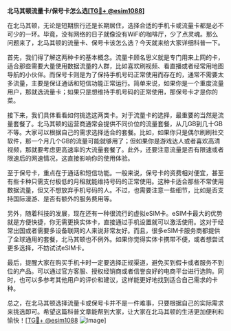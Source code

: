 **北马其顿流量卡/保号卡怎么选[[TG💪+ @esim1088](https://t.me/s/esim1088)]**

在北马其顿，无论是短期旅行还是长期居住，选择合适的手机卡或流量卡都是必不可少的一环。毕竟，没有网络的日子就像没有WiFi的咖啡厅，少了点灵魂。那么问题来了，北马其顿的流量卡、保号卡该怎么选？今天就来给大家详细科普一下。

首先，我们得了解这两种卡的基本概念。流量卡顾名思义就是专门用来上网的卡，适合那些需要大量使用数据流量的人群，比如喜欢刷视频、看直播或者经常用地图导航的小伙伴。而保号卡则是为了保持手机号码正常使用而存在的，通常不需要太多流量，主要是保证通话和短信功能正常运行。简单来说，如果你是一个重度流量用户，那就选流量卡；如果只是想维持手机号码的正常使用，那保号卡才是你的菜。

接下来，我们具体看看如何挑选这两类卡。对于流量卡的选择，最重要的当然是流量套餐了。北马其顿的运营商通常会提供不同价位的流量套餐，从几GB到几十GB不等。大家可以根据自己的需求选择适合的套餐。比如，如果你只是偶尔刷刷社交软件，那一个月几个GB的流量可能就够用了；但如果你是游戏达人或者喜欢高清视频，那就要考虑更高速率的大流量套餐了。此外，还要注意流量是否有限速或者限速后的网速情况，这直接影响你的使用体验。

至于保号卡，重点在于通话和短信功能。一般来说，保号卡的资费相对便宜，甚至有些卡种只需支付极低的月租就能维持号码的正常使用。这种卡适合那些不常使用数据流量，但又不想放弃手机号码的人。不过，也需要注意一些细节，比如是否支持国际漫游、是否有额外的服务费用等。

另外，随着科技的发展，现在还有一种很流行的虚拟eSIM卡。eSIM卡最大的优势就是方便快捷，你无需更换实体卡，直接通过手机设置就可以激活使用。这对于经常出国或者需要多设备联网的人来说非常友好。而且，很多eSIM卡服务商都提供了全球通用的套餐，北马其顿也不例外。如果你觉得实体卡携带不便，或者想尝试更多选择，不妨试试eSIM卡。

最后，提醒大家在购买手机卡时一定要选择正规渠道，避免买到假卡或者服务不到位的产品。可以通过官方客服、授权经销商或者信誉良好的电商平台进行选购。同时，也可以多参考其他用户的评价和建议，这样能更好地找到适合自己需求的卡种。

总之，在北马其顿选择流量卡或保号卡并不是一件难事，只要根据自己的实际需求来挑选即可。希望这篇科普文章能帮到大家，让大家在北马其顿的生活更加便利和愉快！[[TG💪+ @esim1088](https://t.me/s/esim1088) ![Image](https://i.postimg.cc/4NQfJmqS/Snipaste-2025-05-13-00-14-12.png)]